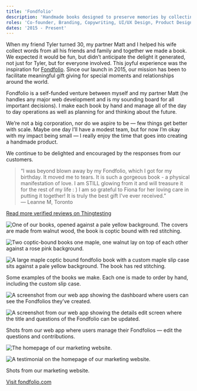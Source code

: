 ```yaml
---
title: 'Fondfolio'
description: 'Handmade books designed to preserve memories by collecting thoughtful words and stories from loved ones.'
roles: 'Co-founder, Branding, Copywriting, UI/UX Design, Product Design & Creation, Photography'
dates: '2015 - Present'
---
```


When my friend Tyler turned 30, my partner Matt and I helped his wife collect words from all his friends and family and together we made a book. We expected it would be fun, but didn’t anticipate the delight it generated, not just for Tyler, but for everyone involved. This joyful experience was the inspiration for [Fondfolio](https://fondfolio.com/). Since our launch in 2015, our mission has been to facilitate meaningful gift giving for special moments and relationships around the world.

Fondfolio is a self-funded venture between myself and my partner Matt (he handles any major web development and is my sounding board for all important decisions). I make each book by hand and manage all of the day to day operations as well as planning for and thinking about the future.

We’re not a big corporation, nor do we aspire to be — few things get better with scale. Maybe one day I’ll have a modest team, but for now I’m okay with my impact being small — I really enjoy the time that goes into creating a handmade product.

We continue to be delighted and encouraged by the responses from our customers.

<blockquote>“I was beyond blown away by my Fondfolio, which I got for my birthday. It moved me to tears. It is such a gorgeous book - a physical manifestation of love. I am STILL glowing from it and will treasure it for the rest of my life : ) I am so grateful to Fiona for her loving care in putting it together! It is truly the best gift I've ever received.”<br>
— Leanne M, Toronto
</blockquote>

[Read more verified reviews on Thingtesting](https://thingtesting.com/brands/fondfolio)

![One of our books, opened against a pale yellow background. The covers are made from walnut wood, the book is coptic bound with red stitching.](/images/fondfolio/ff-book.jpg)

![Two coptic-bound books one maple, one walnut lay on top of each other against a rose pink background.](/images/fondfolio/ff-book-2.jpg)

![A large maple coptic bound fondfolio book with a custom maple slip case sits against a pale yellow background. The book has red stitching.](/images/fondfolio/ff-book-3.jpg)

<p class="caption">Some examples of the books we make. Each one is made to order by hand, including the custom slip case.</p>

![A screenshot from our web app showing the dashboard where users can see the Fondfolios they’ve created.](/images/fondfolio/ff-app-2.png)

![A screenshot from our web app showing the details edit screen where the title and questions of the Fondfolio can be updated.](/images/fondfolio/ff-app-1.png)

<p class="caption">Shots from our web app where users manage their Fondfolios — edit the questions and contributions.</p>

![The homepage of our marketing website.](/images/fondfolio/ff-website-1.png)

![A testimonial on the homepage of our marketing website.](/images/fondfolio/ff-website-2.png)

<p class="caption">Shots from our marketing website.</p>

[Visit fondfolio.com](https://fondfolio.com/)
